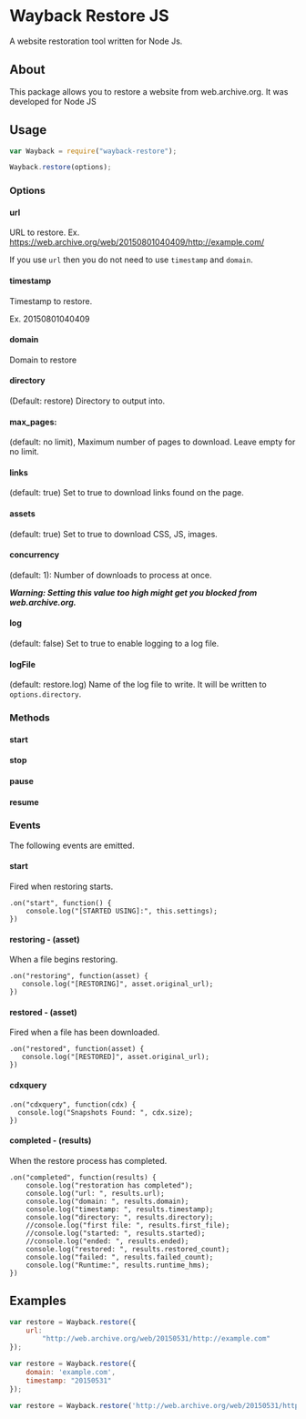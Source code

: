 # Wayback Restore JS

A website restoration tool written for Node Js.

## About

This package allows you to restore a website from web.archive.org. It was developed for Node JS

## Usage

```JavaScript
var Wayback = require("wayback-restore");

Wayback.restore(options);
```

### Options

#### url

URL to restore. Ex. https://web.archive.org/web/20150801040409/http://example.com/

If you use `url` then you do not need to use `timestamp` and `domain`.

#### timestamp

Timestamp to restore.

Ex. 20150801040409

#### domain

Domain to restore

#### directory

(Default: restore) Directory to output into.

#### max_pages:

(default: no limit), Maximum number of pages to download. Leave empty for no limit.

#### links

(default: true) Set to true to download links found on the page.

#### assets

(default: true) Set to true to download CSS, JS, images.

#### concurrency

(default: 1): Number of downloads to process at once.

**_Warning: Setting this value too high might get you blocked from web.archive.org._**

#### log

(default: false) Set to true to enable logging to a log file.

#### logFile

(default: restore.log) Name of the log file to write. It will be written to `options.directory`.

### Methods

#### start

#### stop

#### pause

#### resume

### Events

The following events are emitted.

#### start

Fired when restoring starts.

```
.on("start", function() {
    console.log("[STARTED USING]:", this.settings);
})
```

#### restoring - (asset)

When a file begins restoring.

```
.on("restoring", function(asset) {
   console.log("[RESTORING]", asset.original_url);
})
```

#### restored - (asset)

Fired when a file has been downloaded.

```
.on("restored", function(asset) {
   console.log("[RESTORED]", asset.original_url);
})
```

#### cdxquery

```
.on("cdxquery", function(cdx) {
  console.log("Snapshots Found: ", cdx.size);
})
```

#### completed - (results)

When the restore process has completed.

```
.on("completed", function(results) {
    console.log("restoration has completed");
    console.log("url: ", results.url);
    console.log("domain: ", results.domain);
    console.log("timestamp: ", results.timestamp);
    console.log("directory: ", results.directory);
    //console.log("first file: ", results.first_file);
    //console.log("started: ", results.started);
    //console.log("ended: ", results.ended);
    console.log("restored: ", results.restored_count);
    console.log("failed: ", results.failed_count);
    console.log("Runtime:", results.runtime_hms);
})
```

## Examples

```JavaScript
var restore = Wayback.restore({
    url:
        "http://web.archive.org/web/20150531/http://example.com"
});
```

```JavaScript
var restore = Wayback.restore({
    domain: 'example.com',
    timestamp: "20150531"
});
```

```JavaScript
var restore = Wayback.restore('http://web.archive.org/web/20150531/http://example.com');
```
